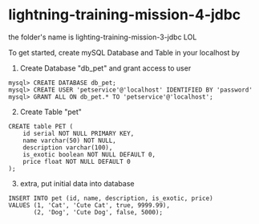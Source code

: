 # lightning-training-mission-4-jdbc

the folder's name is lighting-training-mission-3-jdbc LOL

To get started, create mySQL Database and Table in your localhost by


1. Create Database "db_pet" and grant access to user
```
mysql> CREATE DATABASE db_pet;
mysql> CREATE USER 'petservice'@'localhost' IDENTIFIED BY 'password'
mysql> GRANT ALL ON db_pet.* TO 'petservice'@'localhost';
```
2. Create Table "pet"
```
CREATE table PET (
    id serial NOT NULL PRIMARY KEY,
    name varchar(50) NOT NULL,
    description varchar(100),
    is_exotic boolean NOT NULL DEFAULT 0,
    price float NOT NULL DEFAULT 0
);
```
3. extra, put initial data into database
```
INSERT INTO pet (id, name, description, is_exotic, price)
VALUES (1, 'Cat', 'Cute Cat', true, 9999.99), 
       (2, 'Dog', 'Cute Dog', false, 5000);
```
